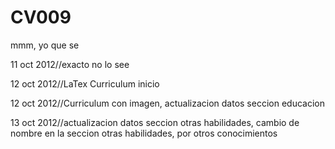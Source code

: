 CV009
=====

mmm, yo que se

11 oct 2012//exacto no lo see

12 oct 2012//LaTex Curriculum inicio

12 oct 2012//Curriculum con imagen, actualizacion datos seccion educacion

13 oct 2012//actualizacion datos seccion otras habilidades, cambio de nombre en la seccion otras habilidades, por otros conocimientos